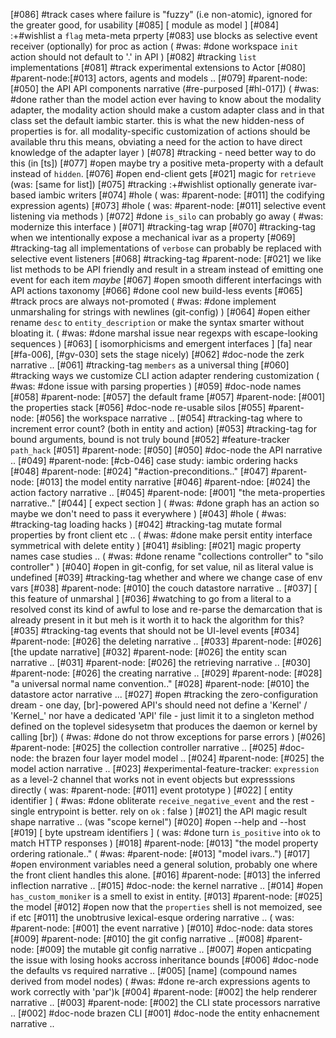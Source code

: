 [#086]       #track cases where failure is "fuzzy" (i.e non-atomic),
               ignored for the greater good, for usability
[#085]       [ module as model ]
[#084]       :+#wishlist a `flag` meta-meta prperty
[#083]       use blocks as selective event receiver (optionally) for proc as action
             ( #was: #done workspace `init` action should not default to '.' in API )
[#082]       #tracking `list` implementations
[#081]       #track experimental extensions to Actor
[#080]       #parent-node:[#013] actors, agents and models ..
[#079]       #parent-node:[#050] the API API components narrative (#re-purposed [#hl-017])
             ( #was: #done rather than the model action ever having to know about the
             modality adapter, the modality action should make a custom
             adapter class and in that class set the default iambic starter.
             this is what the new hidden-ness of properties is for. all
             modality-specific customization of actions should be
             available thru this means, obviating a need for the action
             to have direct knowledge of the adapter layer )
[#078]    #tracking - need better way to do this (in [ts])
[#077] #open maybe try a positive meta-property with a default instead of `hidden`.
[#076] #open end-client gets [#021] magic for `retrieve` (was: [same for list])
[#075]    #tracking :+#wishlist optionally generate ivar-based iambic writers
[#074] #hole ( was: #parent-node: [#011] the codifying expression agents)
[#073] #hole ( was: #parent-node: [#011] selective event listening via methods )
[#072]       #done `is_silo` can probably go away
             ( #was: modernize this interface )
[#071]       #tracking-tag wrap
[#070]       #tracking-tag when we intentionally expose a mechanical
               ivar as a property
[#069]       #tracking-tag all implementations of `verbose` can probably
               be replaced with selective event listeners
[#068]       #tracking-tag #parent-node: [#021] we like list methods to be
               API friendly and result
               in a stream instead of emitting one event for each item *maybe*
[#067] #open smooth different interfacings with API actions taxonomy
[#066]       #done cool new build-less events
[#065]       #track procs are always not-promoted
             ( #was: #done implement unmarshaling for strings with newlines (git-config) )
[#064] #open either rename `desc` to `entity_description` or make
             the syntax smarter without bloating it.
             ( #was: #done marshal issue near regexps with escape-looking sequences )
[#063]       [ isomorphicisms and emergent interfaces ]
               [fa] near [#fa-006], [#gv-030] sets the stage nicely)
[#062]       #doc-node the zerk narrative ..
[#061]       #tracking-tag `members` as a universal thing
[#060]       #tracking ways we customize CLI action adapter rendering customization
             ( #was: #done issue with parsing properties )
[#059]       #doc-node names
[#058]       #parent-node: [#057] the default frame
[#057]       #parent-node: [#001] the properties stack
[#056]       #doc-node re-usable silos
[#055]       #parent-node: [#056] the workspace narrative ..
[#054]       #tracking-tag where to increment error count? (both in
               entity and action)
[#053]       #tracking-tag for bound arguments, bound is not truly bound
[#052]       #feature-tracker `path_hack`
[#051]       #parent-node: [#050]
[#050]       #doc-node the API narrative ..
[#049]       #parent-node: [#cb-046] case study: iambic ordering hacks
[#048]       #parent-node: [#024] "#action-preconditions.."
[#047]       #parent-node: [#013] the model entity narrative
[#046]       #parent-ndoe: [#024] the action factory narrative ..
[#045]       #parent-node: [#001] "the meta-properties narrative.."
[#044]       [ expect section ]
             ( #was: #done graph has an action so maybe we don't need to pass it everywhere )
[#043] #hole ( #was: #tracking-tag loading hacks )
[#042]      #tracking-tag mutate formal properties by front client etc ..
             ( #was: #done make persit entity interface symmetrical with delete entity )
[#041]       #sibling: [#021] magic property names case studies ..
             ( #was: #done rename "collections controller" to "silo controller" )
[#040] #open in git-config, for set value, nil as literal value is undefined
[#039]       #tracking-tag whether and where we change case of env vars
[#038]       #parent-node: [#010] the couch datastore narrative ..
[#037]       [ this feature of unmarshal ]
[#036]    #watching to go from a literal to a resolved const its kind of awful
             to lose and re-parse the demarcation that is already present
             in it but meh is it worth it to hack the algorithm for this?
[#035]       #tracking-tag events that should not be UI-level events
[#034]       #parent-node: [#026] the deleting narrative ..
[#033]       #parent-node: [#026]  [the update narrative]
[#032]       #parent-node: [#026] the entity scan narrative ..
[#031]       #parent-node: [#026] the retrieving narrative ..
[#030]       #parent-node: [#026] the creating narrative ..
[#029]       #parent-node: [#028] "a universal normal name convention.."
[#028]       #parent-node: [#010] the datastore actor narrative ...
[#027] #open #tracking the zero-configuration dream - one day, [br]-powered
               API's should need not define a 'Kernel' / 'Kernel_' nor have
               a dedicated 'API' file - just limit it to a singleton
               method defined on the toplevel sidesysetm that produces
               the daemon or kernel by calling [br])
             ( #was: #done do not throw exceptions for parse errors )
[#026]       #parent-node: [#025] the collection controller narrative ..
[#025]       #doc-node: the brazen four layer model model ..
[#024]       #parent-node: [#025] the model action narrative ..
[#023]       #experimental-feature-tracker: `expression` as a level-2
               channel that works not in event objects but expresssions
               directly
             ( was: #parent-node: [#011] event prototype )
[#022]       [ entity identifier ]
             ( #was: #done obliterate `receive_negative_event` and the rest - single
             entrypoint is better. rely on `ok` : false )
[#021]       the API magic result shape narrative .. (was "scope kernel")
[#020] #open  --help and --host
[#019]       [ byte upstream identifiers ]
             ( was: #done turn `is_positive` into `ok` to match HTTP responses )
[#018]       #parent-node: [#013] "the model property ordering rationale.."
             ( #was: #parent-node: [#013] "model ivars..")
[#017] #open environment variables need a general solution, probably one
               where the front client handles this alone.
[#016]       #parent-node: [#013] the inferred inflection narrative ..
[#015]       #doc-node: the kernel narrative ..
[#014] #open `has_custom_moniker` is a smell to exist in entity.
[#013]       #parent-node: [#025] the model
[#012] #open now that the `properties` shell is not memoized, see if etc
[#011]       the unobtrusive lexical-esque ordering narrative ..
             ( was: #parent-node: [#001] the event narrative )
[#010]       #doc-node: data stores
[#009]       #parent-node: [#010] the git config narrative ..
[#008]       #parent-node: [#009] the mutable git config narrative ..
[#007] #open anticpating the issue with losing hooks accross inheritance bounds
[#006]       #doc-node the defaults vs required narrative ..
[#005]       [name]  (compound names derived from model nodes)
             ( #was: #done re-arch expressions agents to work correctly with 'par')k
[#004]       #parent-node: [#002] the help renderer narrative ..
[#003]       #parent-node: [#002] the CLI state processors narrative ..
[#002]       #doc-node brazen CLI
[#001]       #doc-node the entity enhacnement narrative ..
